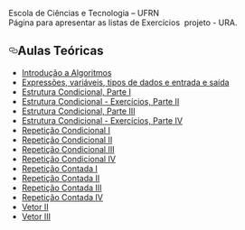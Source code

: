 Escola de Ciências e Tecnologia – UFRN<br />
Página para apresentar as listas de Exercícios &nbsp;projeto - URA.<br />
<h2>
<a aria-hidden="true" class="anchor" href="https://www.blogger.com/blogger.g?blogID=4137559328484244595&amp;pli=1#aulas-teóricas" id="user-content-aulas-teóricas"><svg aria-hidden="true" class="octicon octicon-link" height="16" version="1.1" viewbox="0 0 16 16" width="16"><path d="M4 9h1v1H4c-1.5 0-3-1.69-3-3.5S2.55 3 4 3h4c1.45 0 3 1.69 3 3.5 0 1.41-.91 2.72-2 3.25V8.59c.58-.45 1-1.27 1-2.09C10 5.22 8.98 4 8 4H4c-.98 0-2 1.22-2 2.5S3 9 4 9zm9-3h-1v1h1c1 0 2 1.22 2 2.5S13.98 12 13 12H9c-.98 0-2-1.22-2-2.5 0-.83.42-1.64 1-2.09V6.25c-1.09.53-2 1.84-2 3.25C6 11.31 7.55 13 9 13h4c1.45 0 3-1.69 3-3.5S14.5 6 13 6z" fill-rule="evenodd"></path></svg></a>Aulas Teóricas</h2>
<ul>
<li><a href="https://github.com/orivaldosantana/ECT2203LoP/tree/master/aula2">Introdução a Algoritmos</a></li>
<li><a href="https://github.com/orivaldosantana/ECT2203LoP/tree/master/parte3">Expressões, variáveis, tipos de dados e entrada e saída</a></li>
<li><a href="https://www.blogger.com/orivaldosantana/ECT2203LoP/blob/master/parte4/A">Estrutura Condicional, Parte I</a></li>
<li><a href="https://www.blogger.com/orivaldosantana/ECT2203LoP/blob/master/parte4/B">Estrutura Condicional - Exercícios, Parte II</a></li>
<li><a href="https://www.blogger.com/orivaldosantana/ECT2203LoP/blob/master/parte4/C">Estrutura Condicional, Parte III</a></li>
<li><a href="https://www.blogger.com/orivaldosantana/ECT2203LoP/blob/master/parte4/D">Estrutura Condicional - Exercícios, Parte IV</a></li>
<li><a href="https://www.blogger.com/orivaldosantana/ECT2203LoP/blob/master/parte5/A">Repetição Condicional I</a></li>
<li><a href="https://www.blogger.com/orivaldosantana/ECT2203LoP/blob/master/parte5/B">Repetição Condicional II</a></li>
<li><a href="https://www.blogger.com/orivaldosantana/ECT2203LoP/blob/master/parte5/C">Repetição Condicional III</a></li>
<li><a href="https://www.blogger.com/orivaldosantana/ECT2203LoP/blob/master/parte5/D">Repetição Condicional IV</a></li>
<li><a href="https://www.blogger.com/orivaldosantana/ECT2203LoP/blob/master/parte5/E">Repetição Contada I</a></li>
<li><a href="https://www.blogger.com/orivaldosantana/ECT2203LoP/blob/master/parte5/F">Repetição Contada II</a></li>
<li><a href="https://www.blogger.com/orivaldosantana/ECT2203LoP/blob/master/parte5/G">Repetição Contada III</a></li>
<li><a href="https://www.blogger.com/orivaldosantana/ECT2203LoP/blob/master/parte5/H">Repetição Contada IV</a></li>
<li><a href="https://www.blogger.com/orivaldosantana/ECT2203LoP/blob/master/parte6/B">Vetor II</a></li>
<li><a href="https://www.blogger.com/orivaldosantana/ECT2203LoP/blob/master/parte6/C">Vetor III</a></li>
</ul>
